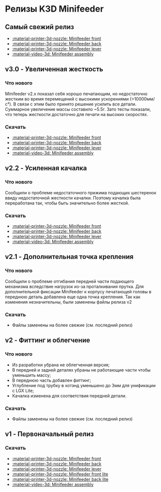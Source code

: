 # Релизы K3D Minifeeder

## Самый свежий релиз

- [:material-printer-3d-nozzle: Minifeeder front](./releases/v3/k3d_mf3_front.stl)
- [:material-printer-3d-nozzle: Minifeeder back](./releases/v3/k3d_mf3_back.stl)
- [:material-printer-3d-nozzle: Minifeeder lever](./releases/v3/k3d_mf3_lever.stl)
- [:material-video-3d: Minifeeder assembly](./releases/v3/mf-00_-_k3d_minifeeder.stp)

## v3.0 - Увеличенная жесткость

### Что нового

Minifeeder v2.x показал себя хорошо печатающим, но недостаточно жестким во время перемещений с высокими ускорениями (>10000мм/с²). В связи с этим было принято решение усилить все детали. Суммарное увеличение массы составило ~5.5г. Зато тесты показали, что теперь жесткости достаточно для печати на высоких скоростях.

### Скачать

- [:material-printer-3d-nozzle: Minifeeder front](./releases/v3/k3d_mf3_front.stl)
- [:material-printer-3d-nozzle: Minifeeder back](./releases/v3/k3d_mf3_back.stl)
- [:material-printer-3d-nozzle: Minifeeder lever](./releases/v3/k3d_mf3_lever.stl)
- [:material-video-3d: Minifeeder assembly](./releases/v3/mf-00_-_k3d_minifeeder.stp)

## v2.2 - Усиленная качалка

### Что нового

Сообщили о проблеме недостаточного прижима подающих шестеренок ввиду недостаточной жесткости качалки. Поэтому качалка была переработана так, чтобы быть значительно более жесткой.

### Скачать

- [:material-printer-3d-nozzle: Minifeeder front](./releases/v2/minifeeder_2_front.stl)
- [:material-printer-3d-nozzle: Minifeeder back](./releases/v2/minifeeder_2_back.stl)
- [:material-printer-3d-nozzle: Minifeeder lever](./releases/v2/minifeeder_2_lever.stl)
- [:material-video-3d: Minifeeder assembly](./releases/v2/k3d_minifeeder.stp)

## v2.1 - Дополнительная точка крепления

### Что нового

Сообщили о проблеме отгибания передней части подающего механизма вследствие нагрузок из-за проталкивания прутка. Для дополнительной фиксации Minifeeder к корпусу печатающей головы в переднюю деталь добавлена еще одна точка крепления. Так как изменения незначительны, были заменены файлы релиза v2

### Скачать

- Файлы заменены на более свежие (см. последний релиз)

## v2 - Фиттинг и облегчение

### Что нового

- Из разработки убрана не облегченная версия;
- В передней и задней деталях убраны не работающие части чтобы уменьшить массу;
- В переднюю часть добавлен фиттинг;
- Углубление под трубку в хотэнд уменьшено до 3мм для унификации с LGX Lite;
- Качалка изменена для соответствия передней детали.

### Скачать

- Файлы заменены на более свежие (см. последний релиз)

## v1 - Первоначальный релиз

### Скачать

- [:material-printer-3d-nozzle: Minifeeder front](./releases/v1/k3d_minifeeder_front.stl)
- [:material-printer-3d-nozzle: Minifeeder back](./releases/v1/k3d_minifeeder_back.stl)
- [:material-printer-3d-nozzle: Minifeeder lever](./releases/v1/k3d_minifeeder_lever.stl)
- [:material-printer-3d-nozzle: Minifeeder front lite](./releases/v1/k3d_minifeeder_front_lite.stl)
- [:material-printer-3d-nozzle: Minifeeder back lite](./releases/v1/k3d_minifeeder_back_lite.stl)
- [:material-video-3d: Minifeeder assembly](./releases/v1/k3d_minifeeder_assembly.stp)
